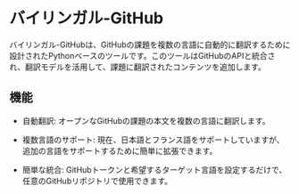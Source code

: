 # バイリンガル-GitHub

バイリンガル-GitHubは、GitHubの課題を複数の言語に自動的に翻訳するために設計されたPythonベースのツールです。このツールはGitHubのAPIと統合され、翻訳モデルを活用して、課題に翻訳されたコンテンツを追加します。

## 機能

- 自動翻訳: オープンなGitHubの課題の本文を複数の言語に翻訳します。

- 複数言語のサポート: 現在、日本語とフランス語をサポートしていますが、追加の言語をサポートするために簡単に拡張できます。

- 簡単な統合: GitHubトークンと希望するターゲット言語を設定するだけで、任意のGitHubリポジトリで使用できます。